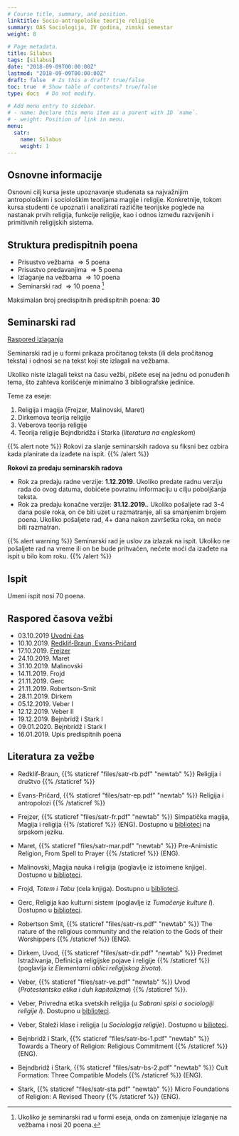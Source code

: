 ```yaml
---
# Course title, summary, and position.
linktitle: Socio-antropološke teorije religije
summary: OAS Sociologija, IV godina, zimski semestar
weight: 8

# Page metadata.
title: Silabus
tags: [silabus]
date: "2018-09-09T00:00:00Z"
lastmod: "2018-09-09T00:00:00Z"
draft: false  # Is this a draft? true/false
toc: true  # Show table of contents? true/false
type: docs  # Do not modify.

# Add menu entry to sidebar.
# - name: Declare this menu item as a parent with ID `name`.
# - weight: Position of link in menu.
menu:
  satr:
    name: Silabus
    weight: 1
---
```


## Osnovne informacije

Osnovni cilj kursa jeste upoznavanje studenata sa najvažnijim antropološkim i sociološkim teorijama magije i religije. Konkretnije, tokom kursa studenti će upoznati i analizirati različite teorijske poglede na nastanak prvih religija, funkcije religije, kao i odnos između razvijenih i primitivnih religijskih sistema.

## Struktura predispitnih poena

- Prisustvo vežbama $\Rightarrow 5$ poena
- Prisustvo predavanjima $\Rightarrow 5$ poena
- Izlaganje na vežbama $\Rightarrow 10$ poena
- Seminarski rad $\Rightarrow 10$ poena [^1]

[^1]: Ukoliko je seminarski rad u formi eseja, onda on zamenjuje izlaganje na vežbama i nosi $20$ poena.

Maksimalan broj predispitnih predispitnih poena: **30**


## Seminarski rad

[Raspored izlaganja](https://docs.google.com/spreadsheets/d/128pSsIMFoJsbPq3L057K0suzfNtb5ykyx1SJcxh3g3s/edit#gid=0)

Seminarski rad je u formi prikaza pročitanog teksta (ili dela pročitanog teksta) i odnosi se na tekst koji ste izlagali na vežbama.

Ukoliko niste izlagali tekst na času vežbi, pišete esej na jednu od ponuđenih tema, što zahteva korišćenje minimalno 3 bibliografske jedinice.

Teme za eseje:

1. Religija i magija (Frejzer, Malinovski, Maret)
2. Dirkemova teorija religije
3. Veberova teorija religije
4. Teorija religije Bejndbridža i Starka (*literatura na engleskom*)


{{% alert note %}}
Rokovi za slanje seminarskih radova su fiksni bez ozbira kada planirate da izađete na ispit.
{{% /alert %}}

**Rokovi za predaju seminarskih radova**

- Rok za predaju radne verzije: **1.12.2019**. Ukoliko predate radnu verziju rada do ovog datuma, dobićete povratnu informaciju u cilju poboljšanja teksta.
- Rok za predaju konačne verzije: **31.12.2019.**. Ukoliko pošaljete rad 3-4 dana posle roka, on će biti uzet u razmatranje, ali sa smanjenim brojem poena. Ukoliko pošaljete rad, 4+ dana nakon završetka roka, on neće biti razmatran.

{{% alert warning %}}
Seminarski rad je uslov za izlazak na ispit. Ukoliko ne pošaljete rad na vreme ili on be bude prihvaćen, nećete moći da izađete na ispit u bilo kom roku.
{{% /alert %}}

## Ispit

Umeni ispit nosi $70$ poena.


## Raspored časova vežbi

- 03.10.2019  [Uvodni čas](/satr01)
- 10.10.2019. [Redklif-Braun, Evans-Pričard](/satr02)
- 17.10.2019. [Frejzer](/satr03)
- 24.10.2019. Maret
- 31.10.2019. Malinovski
- 14.11.2019. Frojd
- 21.11.2019. Gerc
- 21.11.2019. Robertson-Smit
- 28.11.2019. Dirkem
- 05.12.2019. Veber I
- 12.12.2019. Veber II
- 19.12.2019. Bejnbridž i Stark I
- 09.01.2020. Bejnbridž i Stark I
- 16.01.2019. Upis predispitnih poena

## Literatura za vežbe

- Redklif-Braun, {{% staticref "files/satr-rb.pdf" "newtab" %}} Religija i društvo {{% /staticref %}}

- Evans-Pričard, {{% staticref "files/satr-ep.pdf" "newtab" %}} Religija i antropolozi {{% /staticref %}}

- Frejzer, {{% staticref "files/satr-fr.pdf" "newtab" %}} Simpatička magija, Magija i religija {{% /staticref %}} (ENG). Dostupno u [biblioteci](https://plus.sr.cobiss.net/opac7/bib/ffns-15/20088576) na srpskom jeziku.

- Maret, {{% staticref "files/satr-mar.pdf" "newtab" %}} Pre-Animistic Religion, From Spell to Prayer {{% /staticref %}} (ENG).

- Malinovski, Magija nauka i religija (poglavlje iz istoimene knjige). Dostupno u [biblioteci](https://plus.sr.cobiss.net/opac7/bib/ffns/55727367).

- Frojd, *Totem i Tabu* (cela knjiga). Dostupno u [biblioteci](https://plus.sr.cobiss.net/opac7/bib/ffns/79453964).

- Gerc, Religija kao kulturni sistem (poglavlje iz *Tumačenje kulture I*). Dostupno u [biblioteci](https://plus.sr.cobiss.net/opac7/bib/ffns-15/139425287).

- Robertson Smit, {{% staticref "files/satr-rs.pdf" "newtab" %}} The nature of the religious community and the relation to the Gods of their Worshippers {{% /staticref %}} (ENG).

- Dirkem, Uvod, {{% staticref "files/satr-dir.pdf" "newtab" %}} Predmet Istraživanja, Definicija religijske pojave i religije {{% /staticref %}} (poglavlja iz *Elementarni oblici religijskog života*).

- Veber, {{% staticref "files/satr-ve.pdf" "newtab" %}} Uvod (*Protestantska etika i duh kapitalizma*) {{% /staticref %}}.

- Veber, Privredna etika svetskih religija (u *Sabrani spisi o sociologiji religije I*). Dostupno u [biblioteci](https://plus.sr.cobiss.net/opac7/bib/ffns-15/76814348).

- Veber, Staleži klase i religija (u *Sociologija religije*). Dostupno u [bilioteci](https://plus.sr.cobiss.net/opac7/bib/ffns-15/298967303).

- Bejnbridž i Stark, {{% staticref "files/satr-bs-1.pdf" "newtab" %}} Towards a Theory of Religion: Religious Commitment {{% /staticref %}} (ENG).

- Bejndbridž i Stark, {{% staticref "files/satr-bs-2.pdf" "newtab" %}} Cult Formation: Three Compatible Models {{% /staticref %}} (ENG).

- Stark, {{% staticref "files/satr-sta.pdf" "newtab" %}} Micro Foundations of Religion: A Revised Theory {{% /staticref %}} (ENG).

